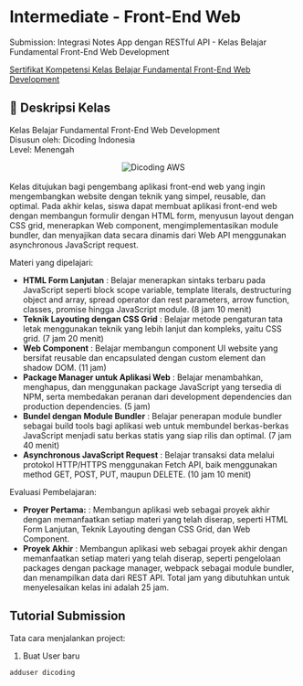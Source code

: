 # Intermediate - Front-End Web

Submission: Integrasi Notes App dengan RESTful API - Kelas Belajar Fundamental Front-End Web Development

[Sertifikat Kompetensi Kelas Belajar Fundamental Front-End Web Development](https://www.dicoding.com/certificates/JMZV3W1WRPN9)

## 🚀 Deskripsi Kelas

Kelas Belajar Fundamental Front-End Web Development <br>
Disusun oleh: Dicoding Indonesia <br>
Level: Menengah

<div align="center">
  <img src="https://dicodingacademy.blob.core.windows.net/academies/20200630231837a975d55083834283897bbe94478df8f8.png" alt="Dicoding AWS">
</div>

<br>
Kelas ditujukan bagi pengembang aplikasi front-end web yang ingin mengembangkan website dengan teknik yang simpel, reusable, dan optimal. Pada akhir kelas, siswa dapat membuat aplikasi front-end web dengan membangun formulir dengan HTML form, menyusun layout dengan CSS grid, menerapkan Web component, mengimplementasikan module bundler, dan menyajikan data secara dinamis dari Web API menggunakan asynchronous JavaScript request.

Materi yang dipelajari:

- **HTML Form Lanjutan** : Belajar menerapkan sintaks terbaru pada JavaScript seperti block scope variable, template literals, destructuring object and array, spread operator dan rest parameters, arrow function, classes, promise hingga JavaScript module. (8 jam 10 menit)
- **Teknik Layouting dengan CSS Grid** : Belajar metode pengaturan tata letak menggunakan teknik yang lebih lanjut dan kompleks, yaitu CSS grid. (7 jam 20 menit)
- **Web Component** : Belajar membangun component UI website yang bersifat reusable dan encapsulated dengan custom element dan shadow DOM. (11 jam) 
- **Package Manager untuk Aplikasi Web** : Belajar menambahkan, menghapus, dan menggunakan package JavaScript yang tersedia di NPM, serta membedakan peranan dari development dependencies dan production dependencies. (5 jam)
- **Bundel dengan Module Bundler** : Belajar penerapan module bundler sebagai build tools bagi aplikasi web untuk membundel berkas-berkas JavaScript menjadi satu berkas statis yang siap rilis dan optimal. (7 jam 40 menit)
- **Asynchronous JavaScript Request** : Belajar transaksi data melalui protokol HTTP/HTTPS menggunakan Fetch API, baik menggunakan method GET, POST, PUT, maupun DELETE. (10 jam 10 menit)

Evaluasi Pembelajaran:

- **Proyer Pertama:** : Membangun aplikasi web sebagai proyek akhir dengan memanfaatkan setiap materi yang telah diserap, seperti HTML Form Lanjutan, Teknik Layouting dengan CSS Grid, dan Web Component.
- **Proyek Akhir** : Membangun aplikasi web sebagai proyek akhir dengan memanfaatkan setiap materi yang telah diserap, seperti pengelolaan packages dengan package manager, webpack sebagai module bundler, dan menampilkan data dari REST API.
Total jam yang dibutuhkan untuk menyelesaikan kelas ini adalah 25 jam.

## Tutorial Submission

Tata cara menjalankan project:

1. Buat User baru

```
adduser dicoding
```
